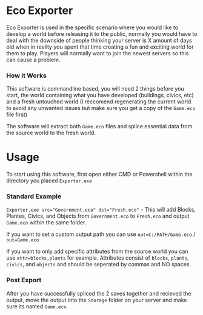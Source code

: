 # Eco Exporter
Eco Exporter is used in the specific scenario where you would like to develop a world before releasing it to the public, normally you would have to deal with the downside of people thinking your server is X amount of days old when in reality you spent that time creating a fun and exciting world for them to play.
Players will normally want to join the newest servers so this can cause a problem.

### How it Works
This software is commandline based, you will need 2 things before you start, the world containing what you have developed (buildings, civics, etc) and a fresh untouched world (I reccomend regenerating the current world to avoid any unwanted issues but make sure you get a copy of the `Game.eco` file first)

The software will extract both `Game.eco` files and splice essential data from the source world to the fresh world.


# Usage
To start using this software, first open either CMD or Powershell within the directory you placed `Exporter.exe`

### Standard Example
`Exporter.exe src="Government.eco" dst="Fresh.eco"` - This will add Blocks, Plantes, Civics, and Objects from `Government.eco` to `Fresh.eco` and output `Game.eco` within the same folder.

If you want to set a custom output path you can use `out=C:/PATH/Game.eco` / `out=Game.eco`

If you want to only add specific attributes from the source world you can use `attr=blocks,plants` for example.
Attributes consist of `blocks`, `plants`, `civics`, and `objects` and should be seperated by commas and NO spaces.

### Post Export
After you have successfully spliced the 2 saves together and recieved the output, move the output into the `Storage` folder on your server and make sure its named `Game.eco`.
